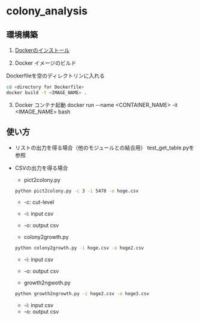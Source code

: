 # colony_analysis

## 環境構築

1. [Dockerのインストール](https://docs.docker.com/install/linux/docker-ce/ubuntu/)

2. Docker イメージのビルド

Dockerfileを空のディレクトリンに入れる
```sh
cd <directory for Dockerfile>
docker build -t <IMAGE_NAME> .
```
3. Docker コンテナ起動
docker run --name <CONTAINER_NAME> -it <IMAGE_NAME> bash

## 使い方

- リストの出力を得る場合（他のモジュールとの結合用）
  test_get_table.pyを参照

- CSVの出力を得る場合
  - pict2colony.py
  ```sh
  python pict2colony.py -c 3 -i 5478 -o hoge.csv
  ```
  - -c: cut-level
  - -i: input csv
  - -o: output csv
  
  - colony2growth.py
  ```sh
  python colony2growth.py -i hoge.csv -o hoge2.csv
  ```
  - -i: input csv
  - -o: output csv

  - growth2ngwoth.py
  ```sh
  python growth2ngrowth.py -i hoge2.csv -o hoge3.csv
  ```
  - -i: input csv
  - -o: output csv
